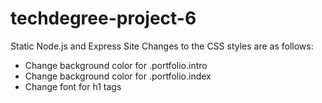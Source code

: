# techdegree-project-6
 Static Node.js and Express Site
Changes to the CSS styles are as follows:
- Change background color for .portfolio.intro
- Change background color for .portfolio.index
- Change font for h1 tags
